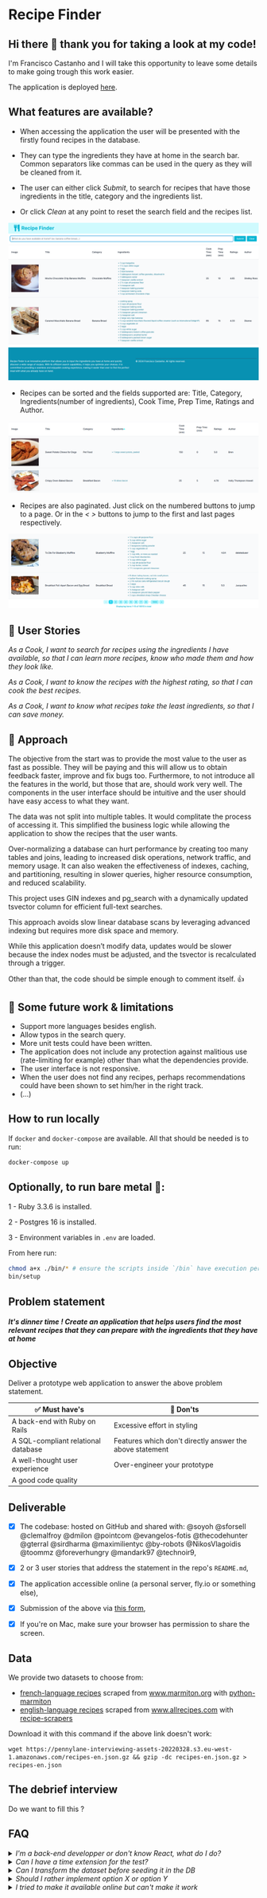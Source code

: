 # Recipe Finder

## Hi there 👋 thank you for taking a look at my code!

I'm Francisco Castanho and I will take this opportunity to leave some details to make going trough this work easier.

The application is deployed [here](https://recipe-finder-blue-darkness-8237.fly.dev/).

## What features are available?

- When accessing the application the user will be presented with the firstly found recipes in the database.

- They can type the ingredients they have at home in the search bar. Common separators like commas can be used in the query as they will be cleaned from it.

- The user can either click *Submit*, to search for recipes that have those ingredients in the title, category and the ingredients list.

- Or click *Clean* at any point to reset the search field and the recipes list.

![Searching](docs/images/searching.png)

- Recipes can be sorted and the fields supported are: Title, Category, Ingredients(number of ingredients), Cook Time, Prep Time, Ratings and Author.

![Sorting](docs/images/sorting.png)

- Recipes are also paginated. Just click on the numbered buttons to jump to a page. Or in the *<* *>* buttons to jump to the first and last pages respectively.

![Pagination](docs/images/pagination.png)

## 📖 User Stories

*As a Cook, I want to search for recipes using the ingredients I have available, so that I can learn more recipes, know who made them and how they look like.*

*As a Cook, I want to know the recipes with the highest rating, so that I can cook the best recipes.*

*As a Cook, I want to know what recipes take the least ingredients, so that I can save money.*

## 🧰 Approach

The objective from the start was to provide the most value to the user as fast as possible. They will be paying and this will allow us to obtain feedback faster, improve and fix bugs too. Furthermore, to not introduce all the features in the world, but those that are, should work very well. The components in the user interface should be intuitive and the user should have easy access to what they want.

The data was not split into multiple tables. It would complitate the process of accessing it. This simplified the business logic while allowing the application to show the recipes that the user wants.

Over-normalizing a database can hurt performance by creating too many tables and joins, leading to increased disk operations, network traffic, and memory usage. It can also weaken the effectiveness of indexes, caching, and partitioning, resulting in slower queries, higher resource consumption, and reduced scalability.

This project uses GIN indexes and pg_search with a dynamically updated tsvector column for efficient full-text searches.

This approach avoids slow linear database scans by leveraging advanced indexing but requires more disk space and memory.

While this application doesn’t modify data, updates would be slower because the index nodes must be adjusted, and the tsvector is recalculated through a trigger.

Other than that, the code should be simple enough to comment itself. 👍

## 👷 Some future work & limitations

- Support more languages besides english.
- Allow typos in the search query.
- More unit tests could have been written.
- The application does not include any protection against malitious use (rate-limiting for example) other than what the dependencies provide.
- The user interface is not responsive.
- When the user does not find any recipes, perhaps recommendations could have been shown to set him/her in the right track.
- (...)

## How to run locally

If `docker` and `docker-compose` are available. All that should be needed is to run:

```bash
docker-compose up
```

## Optionally, to run bare metal 🤘:

1 - Ruby 3.3.6 is installed.

2 - Postgres 16 is installed.

3 - Environment variables in `.env` are loaded.

From here run:

```bash
chmod a+x ./bin/* # ensure the scripts inside `/bin` have execution permissions
bin/setup
```

## Problem statement

#### **_It's dinner time ! Create an application that helps users find the most relevant recipes that they can prepare with the ingredients that they have at home_**

## Objective

Deliver a prototype web application to answer the above problem statement.

| :white_check_mark: Must have's      | :stop_sign: Don'ts                                       |
| ----------------------------------- | -------------------------------------------------------- |
| A back-end with Ruby on Rails       | Excessive effort in styling                              |
| A SQL-compliant relational database | Features which don't directly answer the above statement |
| A well-thought user experience      | Over-engineer your prototype                             |
| A good code quality                 |

## Deliverable

- [X] The codebase: hosted on GitHub and shared with: @soyoh @sforsell @clemalfroy @dmilon @pointcom @evangelos-fotis @thecodehunter @gterral @sirdharma @maximilientyc @by-robots @NikosVlagoidis @toommz @foreverhungry @mandark97 @technoir9,
- [X] 2 or 3 user stories that address the statement in the repo's `README.md`,
- [X] The application accessible online (a personal server, fly.io or something else),
- [X] Submission of the above via [this form](https://forms.gle/siH7Rezuq2V1mUJGA),
- [X] If you're on Mac, make sure your browser has permission to share the screen.


## Data
We provide two datasets to choose from:
- [french-language recipes](https://pennylane-interviewing-assets-20220328.s3.eu-west-1.amazonaws.com/recipes-fr.json.gz) scraped from www.marmiton.org with [python-marmiton](https://github.com/remaudcorentin-dev/python-marmiton)
- [english-language recipes](https://pennylane-interviewing-assets-20220328.s3.eu-west-1.amazonaws.com/recipes-en.json.gz) scraped from www.allrecipes.com with [recipe-scrapers](https://github.com/hhursev/recipe-scrapers)

Download it with this command if the above link doesn't work:
```shell
wget https://pennylane-interviewing-assets-20220328.s3.eu-west-1.amazonaws.com/recipes-en.json.gz && gzip -dc recipes-en.json.gz > recipes-en.json
```

## The debrief interview

Do we want to fill this ?

## FAQ

<details>
<summary><i>I'm a back-end developper or don't know React, what do I do?</i></summary>

Just make the simplest UI, style isn't important and server rendered HTML pages will do!
</details>

<details>
<summary><i>Can I have a time extension for the test?</i></summary>

No worries, we know that unforeseen events happen, simply reach out to the recruiter you've been
talking with to discuss this.
</details>

<details>
<summary><i>Can I transform the dataset before seeding it in the DB</i></summary>

Absolutely, feel free to post-process the dataset as needed to fit your needs.
</details>

<details>
<summary><i>Should I rather implement option X or option Y</i></summary>

That decision is up to you and part of the challenge. Please document your choice
to be able to explain your reflexion and choice to your interviewer for the
challenge debrief.
</details>

<details>
<summary><i>I tried to make it available online but can't make it work</i></summary>

Don't overinvest time (or money) on this if you really can't figure it out and we'll
assess over your local version. Please make sure eveything is working smoothly
locally before your debrief interview.
</details>
